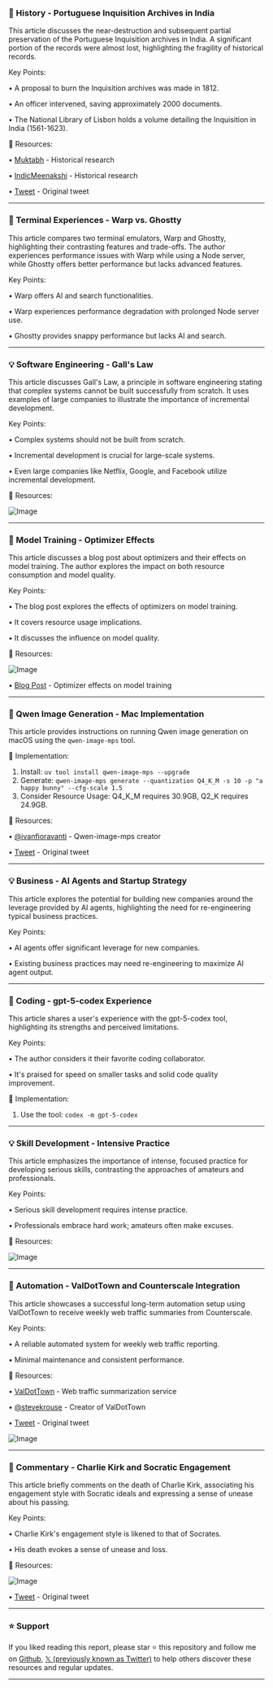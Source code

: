 ### 📜 History - Portuguese Inquisition Archives in India

This article discusses the near-destruction and subsequent partial preservation of the Portuguese Inquisition archives in India.  A significant portion of the records were almost lost, highlighting the fragility of historical records.

Key Points:

•  A proposal to burn the Inquisition archives was made in 1812.


•  An officer intervened, saving approximately 2000 documents.


•  The National Library of Lisbon holds a volume detailing the Inquisition in India (1561-1623).


🔗 Resources:

• [Muktabh](https://x.com/muktabh) -  Historical research


• [IndicMeenakshi](https://x.com/IndicMeenakshi) -  Historical research

• [Tweet](https://x.com/IndicMeenakshi/status/1967746291284557856) -  Original tweet


---
### 🤖 Terminal Experiences - Warp vs. Ghostty

This article compares two terminal emulators, Warp and Ghostty, highlighting their contrasting features and trade-offs. The author experiences performance issues with Warp while using a Node server,  while Ghostty offers better performance but lacks advanced features.


Key Points:

• Warp offers AI and search functionalities.


• Warp experiences performance degradation with prolonged Node server use.


• Ghostty provides snappy performance but lacks AI and search.



---
### 💡 Software Engineering - Gall's Law

This article discusses Gall's Law, a principle in software engineering stating that complex systems cannot be built successfully from scratch. It uses examples of large companies to illustrate the importance of incremental development.


Key Points:

• Complex systems should not be built from scratch.


• Incremental development is crucial for large-scale systems.


•  Even large companies like Netflix, Google, and Facebook utilize incremental development.


🔗 Resources:

![Image](https://pbs.twimg.com/media/G04QYarWAAA_q_f?format=jpg&name=small)

---
### 🚀 Model Training - Optimizer Effects

This article discusses a blog post about optimizers and their effects on model training. The author explores the impact on both resource consumption and model quality.



Key Points:

• The blog post explores the effects of optimizers on model training.


• It covers resource usage implications.


• It discusses the influence on model quality.


🔗 Resources:

![Image](https://pbs.twimg.com/media/G0u3NNnbcAM0zlW?format=jpg&name=small)

• [Blog Post](https://x.com/ChinmayKak/status/1966867880164946087) -  Optimizer effects on model training


---
### 🚀 Qwen Image Generation - Mac Implementation

This article provides instructions on running Qwen image generation on macOS using the `qwen-image-mps` tool.


🚀 Implementation:

1. Install: `uv tool install qwen-image-mps --upgrade`
2. Generate: `qwen-image-mps generate --quantization Q4_K_M -s 10 -p "a happy bunny" --cfg-scale 1.5`
3. Consider Resource Usage: Q4_K_M requires 30.9GB, Q2_K requires 24.9GB.


🔗 Resources:

• [@ivanfioravanti](https://x.com/ivanfioravanti) -  Qwen-image-mps creator

• [Tweet](https://x.com/korale77/status/1967779121414721832) - Original tweet


---
### 💡 Business - AI Agents and Startup Strategy

This article explores the potential for building new companies around the leverage provided by AI agents, highlighting the need for re-engineering typical business practices.



Key Points:

• AI agents offer significant leverage for new companies.


• Existing business practices may need re-engineering to maximize AI agent output.



---
### 🤖  Coding - gpt-5-codex Experience

This article shares a user's experience with the gpt-5-codex tool, highlighting its strengths and perceived limitations.


Key Points:

•  The author considers it their favorite coding collaborator.


• It's praised for speed on smaller tasks and solid code quality improvement.


🚀 Implementation:

1. Use the tool: `codex -m gpt-5-codex`


---
### 💡 Skill Development - Intensive Practice

This article emphasizes the importance of intense, focused practice for developing serious skills, contrasting the approaches of amateurs and professionals.



Key Points:

•  Serious skill development requires intense practice.


• Professionals embrace hard work; amateurs often make excuses.


🔗 Resources:

![Image](https://pbs.twimg.com/media/G0nNFCHXUAA1GDX?format=png&name=small)


---
### 🚀 Automation - ValDotTown and Counterscale Integration

This article showcases a successful long-term automation setup using ValDotTown to receive weekly web traffic summaries from Counterscale.



Key Points:

•  A reliable automated system for weekly web traffic reporting.


• Minimal maintenance and consistent performance.



🔗 Resources:

• [ValDotTown](https://x.com/ValDotTown) -  Web traffic summarization service


• [@stevekrouse](https://x.com/stevekrouse) - Creator of ValDotTown


• [Tweet](https://x.com/bentlegen/status/1967698422263423283) -  Original tweet


![Image](https://pbs.twimg.com/media/G05B_gxXkAEN0tU?format=jpg&name=small)


---
### 📜 Commentary - Charlie Kirk and Socratic Engagement

This article briefly comments on the death of Charlie Kirk, associating his engagement style with Socratic ideals and expressing a sense of unease about his passing.


Key Points:

• Charlie Kirk's engagement style is likened to that of Socrates.


• His death evokes a sense of unease and loss.


🔗 Resources:

![Image](https://pbs.twimg.com/media/G06omkgW4AAzYAJ?format=jpg&name=small)

• [Tweet](https://x.com/danteocualesjr/status/1967746461023736122) - Original tweet


---

### ⭐️ Support

If you liked reading this report, please star ⭐️ this repository and follow me on [Github](https://github.com/Drix10), [𝕏 (previously known as Twitter)](https://x.com/DRIX_10_) to help others discover these resources and regular updates.

---